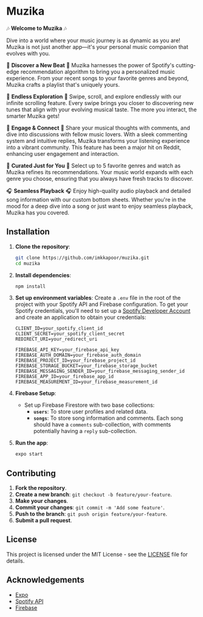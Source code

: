 # Muzika

🎶 **Welcome to Muzika** 🎶

Dive into a world where your music journey is as dynamic as you are! Muzika is not just another app—it's your personal music companion that evolves with you.

🌟 **Discover a New Beat** 🌟
Muzika harnesses the power of Spotify's cutting-edge recommendation algorithm to bring you a personalized music experience. From your recent songs to your favorite genres and beyond, Muzika crafts a playlist that's uniquely yours.

🔄 **Endless Exploration** 🔄
Swipe, scroll, and explore endlessly with our infinite scrolling feature. Every swipe brings you closer to discovering new tunes that align with your evolving musical taste. The more you interact, the smarter Muzika gets!

🎤 **Engage & Connect** 🎤
Share your musical thoughts with comments, and dive into discussions with fellow music lovers. With a sleek commenting system and intuitive replies, Muzika transforms your listening experience into a vibrant community. This feature has been a major hit on Reddit, enhancing user engagement and interaction.

🎸 **Curated Just for You** 🎸
Select up to 5 favorite genres and watch as Muzika refines its recommendations. Your music world expands with each genre you choose, ensuring that you always have fresh tracks to discover.

🎧 **Seamless Playback** 🎧
Enjoy high-quality audio playback and detailed song information with our custom bottom sheets. Whether you're in the mood for a deep dive into a song or just want to enjoy seamless playback, Muzika has you covered.

## Installation

1. **Clone the repository**:

    ```bash
    git clone https://github.com/imkkapoor/muzika.git
    cd muzika
    ```

2. **Install dependencies**:

    ```bash
    npm install
    ```

3. **Set up environment variables**:
   Create a `.env` file in the root of the project with your Spotify API and Firebase configuration. To get your Spotify credentials, you'll need to set up a [Spotify Developer Account](https://developer.spotify.com/dashboard) and create an application to obtain your credentials:

    ```
    CLIENT_ID=your_spotify_client_id
    CLIENT_SECRET=your_spotify_client_secret
    REDIRECT_URI=your_redirect_uri

    FIREBASE_API_KEY=your_firebase_api_key
    FIREBASE_AUTH_DOMAIN=your_firebase_auth_domain
    FIREBASE_PROJECT_ID=your_firebase_project_id
    FIREBASE_STORAGE_BUCKET=your_firebase_storage_bucket
    FIREBASE_MESSAGING_SENDER_ID=your_firebase_messaging_sender_id
    FIREBASE_APP_ID=your_firebase_app_id
    FIREBASE_MEASUREMENT_ID=your_firebase_measurement_id

    ```

4. **Firebase Setup**:

    - Set up Firebase Firestore with two base collections:
        - **`users`**: To store user profiles and related data.
        - **`songs`**: To store song information and comments. Each song should have a `comments` sub-collection, with comments potentially having a `reply` sub-collection.

5. **Run the app**:
    ```bash
    expo start
    ```

## Contributing

1. **Fork the repository**.
2. **Create a new branch**: `git checkout -b feature/your-feature`.
3. **Make your changes**.
4. **Commit your changes**: `git commit -m 'Add some feature'`.
5. **Push to the branch**: `git push origin feature/your-feature`.
6. **Submit a pull request**.

## License

This project is licensed under the MIT License - see the [LICENSE](LICENSE) file for details.

## Acknowledgements

-   [Expo](https://expo.dev/)
-   [Spotify API](https://developer.spotify.com/documentation/web-api/)
-   [Firebase](https://firebase.google.com/)
